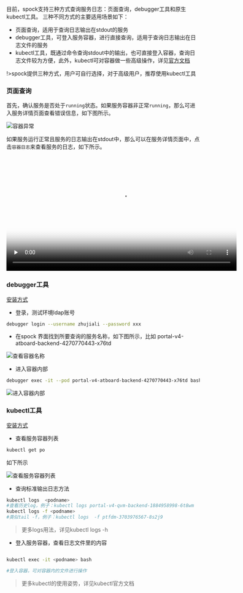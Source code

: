 

目前，spock支持三种方式查询服务日志：页面查询，debugger工具和原生kubectl工具。
三种不同方式的主要适用场景如下：
- 页面查询，适用于查询日志输出在stdout的服务
- debugger工具，可登入服务容器，进行直接查询，适用于查询日志输出在日志文件的服务
- kubectl工具，既通过命令查询stdout中的输出，也可直接登入容器，查询日志文件较为方便，此外，kubectl可对容器做一些高级操作，详见[官方文档](https://kubernetes.io/docs/reference/generated/kubectl/kubectl-commands)

!>spock提供三种方式，用户可自行选择，对于高级用户，推荐使用kubectl工具

### 页面查询

首先，确认服务是否处于`running`状态。如果服务容器非正常`running`，那么可进入服务详情页面查看错误信息，如下图所示。

![容器异常](_images/spock-pod-error.png)

如果服务运行正常且服务的日志输出在stdout中，那么可以在服务详情页面中，点击`容器日志`来查看服务的日志，如下所示。

<video id="video" controls="" preload="none" poster="_images/video_poster.png" width="600" >
      <source id="mp4" src="http://p2akugain.bkt.clouddn.com/%E9%A1%B5%E9%9D%A2%E6%9F%A5%E8%AF%A2%E6%97%A5%E5%BF%97.mov?v=afs" type="video/mp4"></video>

### debugger工具

[安装方式](命令行工具/debugger安装与配置.md)

- 登录，测试环境ldap账号

```bash
debugger login --username zhujiali --password xxx
```
- 在spock 界面找到所要查询的服务名称，如下图所示，比如 portal-v4-atboard-backend-4270770443-x76td

![查看容器名称](_images/pod-name.png)

- 进入容器内部

```bash
debugger exec -it --pod portal-v4-atboard-backend-4270770443-x76td bash
```
![进入容器内部](_images/debugger-exec-pod.png)

### kubectl工具

[安装方式](命令行工具/kubectl安装与配置.md)

- 查看服务容器列表

```bash
kubectl get po
```
如下所示

![查看服务容器列表](_images/kubectl-get-po.png)

- 查询标准输出日志方法

```bash
kubectl logs  <podname>
#查看历史log，例子：kubectl logs portal-v4-qvm-backend-1884958998-6t8wm
kubectl logs -f <podname>
#类似tail -f，例子：kubectl logs  -f ptfdm-3703976567-8s2j9

```

>更多logs用法，详见kubectl logs -h

- 登入服务容器，查看日志文件里的内容

```bash

kubectl exec -it <podname> bash

#登入容器，可对容器内的文件进行操作

```

>更多kubectl的使用姿势，详见kubectl官方文档

